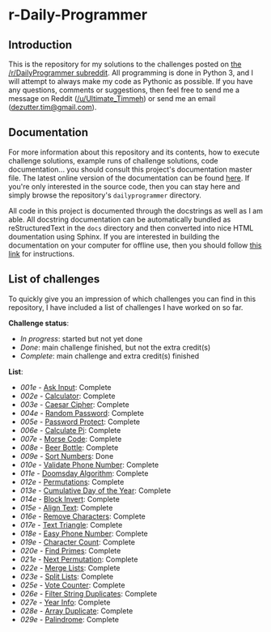 # r-Daily-Programmer

## Introduction

This is the repository for my solutions to the challenges posted on [the /r/DailyProgrammer
subreddit](http://www.reddit.com/r/DailyProgrammer). All programming is done in Python 3, and I
will attempt to always make my code as Pythonic as possible. If you have any questions, comments
or suggestions, then feel free to send me a message on Reddit
([/u/Ultimate_Timmeh](http://www.reddit.com/u/ultimate_timmeh)) or send me an email
([dezutter.tim@gmail.com](mailto:dezutter.tim@gmail.com)).

## Documentation

For more information about this repository and its contents, how to execute challenge solutions,
example runs of challenge solutions, code documentation... you should consult this project's
documentation master file. The latest online version of the documentation can be found
[here](http://users.telenet.be/dailyprogrammer/). If you're only interested in the source code,
then you can stay here and simply browse the repository's `dailyprogrammer` directory.

All code in this project is documented through the docstrings as well as I am able. All docstring
documentation can be automatically bundled as reStructuredText in the `docs` directory and then
converted into nice HTML doumentation using Sphinx. If you are interested in building the
documentation on your computer for offline use, then you should follow [this link](docs/README.md)
for instructions.

## List of challenges

To quickly give you an impression of which challenges you can find in this repository,
I have included a list of challenges I have worked on so far.

**Challenge status**:

- *In progress*: started but not yet done
- *Done*: main challenge finished, but not the extra credit(s)
- *Complete*: main challenge and extra credit(s) finished

**List**:

- *001e* - [Ask Input](dailyprogrammer/challenges/001e.py): Complete
- *002e* - [Calculator](dailyprogrammer/challenges/002e.py): Complete
- *003e* - [Caesar Cipher](dailyprogrammer/challenges/003e.py): Complete
- *004e* - [Random Password](dailyprogrammer/challenges/004e.py): Complete
- *005e* - [Password Protect](dailyprogrammer/challenges/005e.py): Complete
- *006e* - [Calculate Pi](dailyprogrammer/challenges/006e.py): Complete
- *007e* - [Morse Code](dailyprogrammer/challenges/007e.py): Complete
- *008e* - [Beer Bottle](dailyprogrammer/challenges/008e.py): Complete
- *009e* - [Sort Numbers](dailyprogrammer/challenges/009e.py): Done
- *010e* - [Validate Phone Number](dailyprogrammer/challenges/010e.py): Complete
- *011e* - [Doomsday Algorithm](dailyprogrammer/challenges/011e.py): Complete
- *012e* - [Permutations](dailyprogrammer/challenges/012e.py): Complete
- *013e* - [Cumulative Day of the Year](dailyprogrammer/challenges/013e.py): Complete
- *014e* - [Block Invert](dailyprogrammer/challenges/014e.py): Complete
- *015e* - [Align Text](dailyprogrammer/challenges/015e.py): Complete
- *016e* - [Remove Characters](dailyprogrammer/challenges/016e.py): Complete
- *017e* - [Text Triangle](dailyprogrammer/challenges/017e.py): Complete
- *018e* - [Easy Phone Number](dailyprogrammer/challenges/018e.py): Complete
- *019e* - [Character Count](dailyprogrammer/challenges/019e.py): Complete
- *020e* - [Find Primes](dailyprogrammer/challenges/020e.py): Complete
- *021e* - [Next Permutation](dailyprogrammer/challenges/021e.py): Complete
- *022e* - [Merge Lists](dailyprogrammer/challenges/022e.py): Complete
- *023e* - [Split Lists](dailyprogrammer/challenges/023e.py): Complete
- *025e* - [Vote Counter](dailyprogrammer/challenges/025e.py): Complete
- *026e* - [Filter String Duplicates](dailyprogrammer/challenges/026e.py): Complete
- *027e* - [Year Info](dailyprogrammer/challenges/027e.py): Complete
- *028e* - [Array Duplicate](dailyprogrammer/challenges/028e.py): Complete
- *029e* - [Palindrome](dailyprogrammer/challenges/029e.py): Complete
